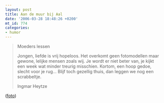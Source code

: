 ```yaml
---
layout: post
title: Aan de muur bij Aal
date: '2006-03-28 18:48:26 +0200'
mt_id: 774
categories:
- humor
---
```

<blockquote>Moeders lessen

Jongen, liefde is vrij hopeloos.
Het overkomt geen fotomodellen
maar gewone, lelijke mensen 
zoals wij. Je wordt er niet
beter van, je kijkt een week
wat minder treurig misschien.
Kortom, een hoop gedoe, slecht 
voor je rug...
Blijf toch gezellig thuis,
dan leggen we nog een scrabbeltje.

Ingmar Heytze</blockquote>

(<a href="http://www.flickr.com/photos/hannyb/125555101/">foto</a>)
